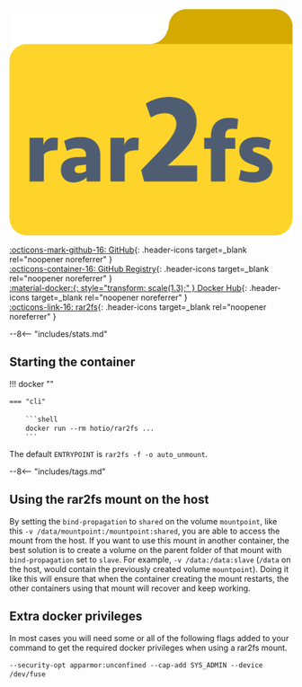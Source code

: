 <div class="image-logo"><img src="/img/image-logos/rar2fs.svg" alt="logo"></div>

[:octicons-mark-github-16: GitHub](https://github.com/hotio/rar2fs){: .header-icons target=_blank rel="noopener noreferrer" }  
[:octicons-container-16: GitHub Registry](https://github.com/orgs/hotio/packages/container/package/rar2fs){: .header-icons target=_blank rel="noopener noreferrer" }  
[:material-docker:{: style="transform: scale(1.3);" } Docker Hub](https://hub.docker.com/r/hotio/rar2fs){: .header-icons target=_blank rel="noopener noreferrer" }  
[:octicons-link-16: rar2fs](https://github.com/hasse69/rar2fs){: .header-icons target=_blank rel="noopener noreferrer" }  

--8<-- "includes/stats.md"

## Starting the container

!!! docker ""

    === "cli"

        ```shell
        docker run --rm hotio/rar2fs ...
        ```

The default `ENTRYPOINT` is `rar2fs -f -o auto_unmount`.

--8<-- "includes/tags.md"

## Using the rar2fs mount on the host

By setting the `bind-propagation` to `shared` on the volume `mountpoint`, like this `-v /data/mountpoint:/mountpoint:shared`, you are able to access the mount from the host. If you want to use this mount in another container, the best solution is to create a volume on the parent folder of that mount with `bind-propagation` set to `slave`. For example, `-v /data:/data:slave` (`/data` on the host, would contain the previously created volume `mountpoint`). Doing it like this will ensure that when the container creating the mount restarts, the other containers using that mount will recover and keep working.

## Extra docker privileges

In most cases you will need some or all of the following flags added to your command to get the required docker privileges when using a rar2fs mount.

```shell
--security-opt apparmor:unconfined --cap-add SYS_ADMIN --device /dev/fuse
```
